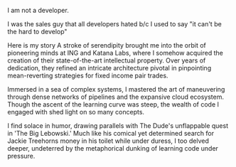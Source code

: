 I am not a developer. 

I was the sales guy that all developers hated b/c I used to say "it can't be the hard to develop"

Here is my story
A stroke of serendipity brought me into the orbit of
pioneering minds at ING and Katana Labs, where I somehow acquired the
creation of their state-of-the-art intellectual property. Over years of
dedication, they refined an intricate architecture pivotal in
pinpointing mean-reverting strategies for fixed income pair trades.

Immersed in a sea of complex systems, I mastered the art of maneuvering
through dense networks of pipelines and the expansive cloud ecosystem.
Though the ascent of the learning curve was steep, the wealth of code I
engaged with shed light on so many concepts.

I find solace in humor, drawing parallels with The Dude's
unflappable quest in 'The Big Lebowski.' Much like his comical yet
determined search for Jackie Treehorns money in his toilet while under
duress, I too delved deeper, undeterred by the metaphorical dunking of
learning code under pressure.

